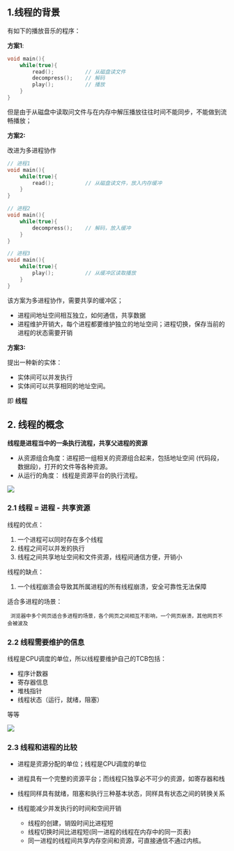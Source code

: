 ## 1.线程的背景

有如下的播放音乐的程序：

**方案1**:

```c
void main(){
    while(true){
        read();          // 从磁盘读文件
        decompress();    // 解码
        play();          // 播放
    }
}
```

但是由于从磁盘中读取问文件与在内存中解压播放往往时间不能同步，不能做到流畅播放；

**方案2:**

改进为多进程协作


```c
// 进程1
void main(){
    while(true){
        read();          // 从磁盘读文件，放入内存缓冲
    }
}

// 进程2
void main(){
    while(true){
        decompress();    // 解码，放入缓冲
    }
}

// 进程3
void main(){
    while(true){
        play();          // 从缓冲区读取播放
    }
}
```

该方案为多进程协作，需要共享的缓冲区；

- 进程间地址空间相互独立，如何通信，共享数据
- 进程维护开销大，每个进程都要维护独立的地址空间；进程切换，保存当前的进程的状态需要开销

**方案3:**

提出一种新的实体：

- 实体间可以并发执行
- 实体间可以共享相同的地址空间。

即 **线程**

## 2. 线程的概念

**线程是进程当中的一条执行流程，共享父进程的资源**

- 从资源组合角度：进程把一组相关的资源组合起来，包括地址空间 (代码段，数据段)，打开的文件等各种资源。
- 从运行的角度： 线程是资源平台的执行流程。

![](https://pic.existorlive.cn/%E6%88%AA%E5%B1%8F2020-09-28%20%E4%B8%8A%E5%8D%887.08.57.png)

### 2.1 线程 = 进程 - 共享资源

线程的优点：

1. 一个进程可以同时存在多个线程
2. 线程之间可以并发的执行
3. 线程之间共享地址空间和文件资源，线程间通信方便，开销小

线程的缺点：

1. 一个线程崩溃会导致其所属进程的所有线程崩溃，安全可靠性无法保障

适合多进程的场景：
    
     浏览器中多个网页适合多进程的场景，各个网页之间相互不影响，一个网页崩溃，其他网页不会被波及

### 2.2 线程需要维护的信息

线程是CPU调度的单位，所以线程要维护自己的TCB包括：

- 程序计数器
- 寄存器信息
- 堆栈指针
- 线程状态（运行，就绪，阻塞）
  
等等
  
![](https://pic.existorlive.cn/%E6%88%AA%E5%B1%8F2020-09-28%20%E4%B8%8A%E5%8D%887.19.26.png)


### 2.3 线程和进程的比较

- 进程是资源分配的单位；线程是CPU调度的单位

- 进程具有一个完整的资源平台；而线程只独享必不可少的资源，如寄存器和栈

- 线程同样具有就绪，阻塞和执行三种基本状态，同样具有状态之间的转换关系

- 线程能减少并发执行的时间和空间开销
  
  - 线程的创建，销毁时间比进程短
  - 线程切换时间比进程短(同一进程的线程在内存中的同一页表)
  - 同一进程的线程间共享内存空间和资源，可直接通信不通过内核。

